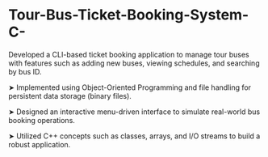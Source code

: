 # Tour-Bus-Ticket-Booking-System-C-
Developed a CLI-based ticket booking application to manage tour buses with features such as adding new buses, viewing schedules, and searching by bus ID.

➤ Implemented using Object-Oriented Programming and file handling for persistent data storage (binary files).

➤ Designed an interactive menu-driven interface to simulate real-world bus booking operations.

➤ Utilized C++ concepts such as classes, arrays, and I/O streams to build a robust application.
